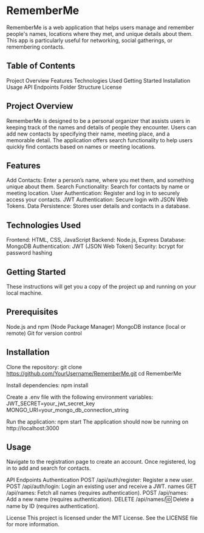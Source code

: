 # RememberMe

RememberMe is a web application that helps users manage and remember people's names, locations where they met, and unique details about them. This app is particularly useful for networking, social gatherings, or remembering contacts.

## Table of Contents
Project Overview
Features
Technologies Used
Getting Started
Installation
Usage
API Endpoints
Folder Structure
License

## Project Overview
RememberMe is designed to be a personal organizer that assists users in keeping track of the names and details of people they encounter. Users can add new contacts by specifying their name, meeting place, and a memorable detail. The application offers search functionality to help users quickly find contacts based on names or meeting locations.

## Features
Add Contacts: Enter a person’s name, where you met them, and something unique about them.
Search Functionality: Search for contacts by name or meeting location.
User Authentication: Register and log in to securely access your contacts.
JWT Authentication: Secure login with JSON Web Tokens.
Data Persistence: Stores user details and contacts in a database.

## Technologies Used
Frontend: HTML, CSS, JavaScript
Backend: Node.js, Express
Database: MongoDB
Authentication: JWT (JSON Web Token)
Security: bcrypt for password hashing

## Getting Started
These instructions will get you a copy of the project up and running on your local machine.

## Prerequisites
Node.js and npm (Node Package Manager)
MongoDB instance (local or remote)
Git for version control

## Installation
Clone the repository:
git clone https://github.com/YourUsername/RememberMe.git
cd RememberMe

Install dependencies:
npm install

Create a .env file with the following environment variables:
JWT_SECRET=your_jwt_secret_key
MONGO_URI=your_mongo_db_connection_string

Run the application:
npm start
The application should now be running on http://localhost:3000

## Usage
Navigate to the registration page to create an account.
Once registered, log in to add and search for contacts.

API Endpoints
Authentication
POST /api/auth/register: Register a new user.
POST /api/auth/login: Login an existing user and receive a JWT.
names
GET /api/names: Fetch all names (requires authentication).
POST /api/names: Add a new name (requires authentication).
DELETE /api/names/:id: Delete a name by ID (requires authentication).


License
This project is licensed under the MIT License. See the LICENSE file for more information.
